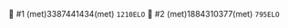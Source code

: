 :1st_place_medal: #1 (met)3387441434(met) `1210ELO`
:2nd_place_medal: #2 (met)1884310377(met) `795ELO`
